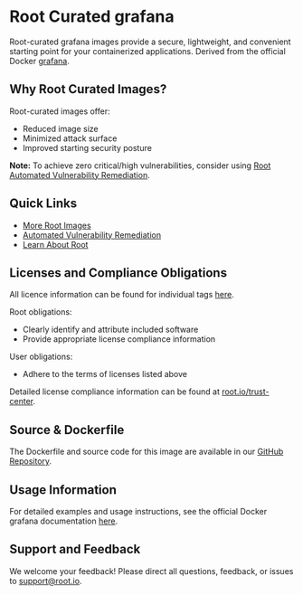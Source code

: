 # Root Curated grafana

Root-curated grafana images provide a secure, lightweight, and convenient starting point for your containerized applications. Derived from the official Docker [grafana](https://hub.docker.com/_/grafana).

## Why Root Curated Images?
Root-curated images offer:
- Reduced image size
- Minimized attack surface
- Improved starting security posture

**Note:** To achieve zero critical/high vulnerabilities, consider using [Root Automated Vulnerability Remediation](https://app.root.io).

## Quick Links
- [More Root Images](https://images.root.io)
- [Automated Vulnerability Remediation](https://app.root.io)
- [Learn About Root](https://www.root.io)

## Licenses and Compliance Obligations
All licence information can be found for individual tags [here](https://github.com/rootio-avr/public-image-catalog/tree/feature/license/debian/grafana/).

Root obligations:
- Clearly identify and attribute included software
- Provide appropriate license compliance information

User obligations:
- Adhere to the terms of licenses listed above

Detailed license compliance information can be found at [root.io/trust-center](https://root.io/trust-center).

## Source & Dockerfile
The Dockerfile and source code for this image are available in our [GitHub Repository](https://github.com/rootio-avr/public-image-catalog/tree/feature/license/debian/grafana/).

## Usage Information
For detailed examples and usage instructions, see the official Docker grafana documentation [here](https://hub.docker.com/_/grafana).

## Support and Feedback
We welcome your feedback! Please direct all questions, feedback, or issues to [support@root.io](mailto:support@root.io).
